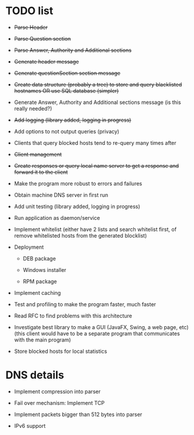 # TODO list


 - ~~Parse Header~~

 - ~~Parse Question section~~

 - ~~Parse Answer, Authority and Additional sections~~

 - ~~Generate header message~~

 - ~~Generate questionSection section message~~

 - ~~Create data structure (probably a tree) to store and query blacklisted hostnames OR use SQL database (simpler)~~

 - Generate Answer, Authority and Additional sections message (is this really needed?)

 - ~~Add logging (library added, logging in progress)~~

 - Add options to not output queries (privacy)

 - Clients that query blocked hosts tend to re-query many times after

 - ~~Client management~~

 - ~~Create responses or query local name server to get a response and forward it to the client~~

 - Make the program more robust to errors and failures

 - Obtain machine DNS server in first run

 - Add unit testing (library added, logging in progress)

 - Run application as daemon/service

 - Implement whitelist (either have 2 lists and search whitelist first, of remove whitelisted hosts from the generated blocklist)

 - Deployment
   
     - DEB package

     - Windows installer

     - RPM package

 - Implement caching

 - Test and profiling to make the program faster, much faster

 - Read RFC to find problems with this architecture

 - Investigate best library to make a GUI (JavaFX, Swing, a web page, etc) (this client would have to be a separate program that communicates with the main program)

 - Store blocked hosts for local statistics

# DNS details


 - Implement compression into parser

 - Fail over mechanism: Implement TCP

 - Implement packets bigger than 512 bytes into parser

 - IPv6 support
